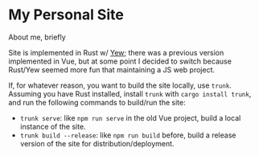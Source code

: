 # My Personal Site
About me, briefly

Site is implemented in Rust w/ [Yew](yew.rs); there was a previous version implemented in Vue, but at some point I decided to switch because Rust/Yew seemed more fun that maintaining a JS web project.

If, for whatever reason, you want to build the site locally, use `trunk`. Assuming you have Rust installed, install `trunk` with `cargo install trunk`, and run the following commands to build/run the site:
* `trunk serve`: like `npm run serve` in the old Vue project, build a local instance of the site.
* `trunk build --release`: like `npm run build` before, build a release version of the site for distribution/deployment.
